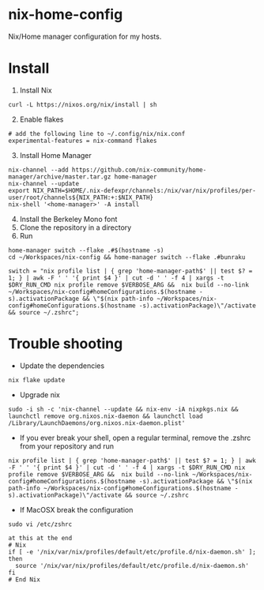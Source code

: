 # nix-home-config

Nix/Home manager configuration for my hosts.

# Install

1. Install Nix

```
curl -L https://nixos.org/nix/install | sh
```

2. Enable flakes

```
# add the following line to ~/.config/nix/nix.conf
experimental-features = nix-command flakes
```

3. Install Home Manager

```
nix-channel --add https://github.com/nix-community/home-manager/archive/master.tar.gz home-manager
nix-channel --update
export NIX_PATH=$HOME/.nix-defexpr/channels:/nix/var/nix/profiles/per-user/root/channels${NIX_PATH:+:$NIX_PATH}
nix-shell '<home-manager>' -A install
```

4. Install the Berkeley Mono font
5. Clone the repository in a directory
6. Run

```
home-manager switch --flake .#$(hostname -s)
cd ~/Workspaces/nix-config && home-manager switch --flake .#bunraku
```

```
switch = "nix profile list | { grep 'home-manager-path$' || test $? = 1; } | awk -F ' ' '{ print $4 }' | cut -d ' ' -f 4 | xargs -t $DRY_RUN_CMD nix profile remove $VERBOSE_ARG &&  nix build --no-link ~/Workspaces/nix-config#homeConfigurations.$(hostname -s).activationPackage && \"$(nix path-info ~/Workspaces/nix-config#homeConfigurations.$(hostname -s).activationPackage)\"/activate && source ~/.zshrc";
```

# Trouble shooting

- Update the dependencies

```
nix flake update
```

- Upgrade nix

```
sudo -i sh -c 'nix-channel --update && nix-env -iA nixpkgs.nix && launchctl remove org.nixos.nix-daemon && launchctl load /Library/LaunchDaemons/org.nixos.nix-daemon.plist'
```

- If you ever break your shell, open a regular terminal, remove the .zshrc from your repository and run

```
nix profile list | { grep 'home-manager-path$' || test $? = 1; } | awk -F ' ' '{ print $4 }' | cut -d ' ' -f 4 | xargs -t $DRY_RUN_CMD nix profile remove $VERBOSE_ARG &&  nix build --no-link ~/Workspaces/nix-config#homeConfigurations.$(hostname -s).activationPackage && \"$(nix path-info ~/Workspaces/nix-config#homeConfigurations.$(hostname -s).activationPackage)\"/activate && source ~/.zshrc

```

- If MacOSX break the configuration

```
sudo vi /etc/zshrc

at this at the end
# Nix
if [ -e '/nix/var/nix/profiles/default/etc/profile.d/nix-daemon.sh' ]; then
  source '/nix/var/nix/profiles/default/etc/profile.d/nix-daemon.sh'
fi
# End Nix
```
